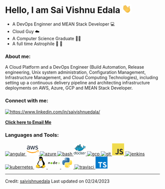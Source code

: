 # Hello, I am Sai Vishnu Edala <img src="https://github.com/ABSphreak/ABSphreak/blob/master/gifs/Hi.gif" width="30px">

- A DevOps Enginner and MEAN Stack Developer :computer:
- Cloud Guy :cloud:
- A Computer Science Graduate 👨‍🎓
- A full time Astrophile :rocket: :milky_way:
<div align="center" width="50">

</div>
<h3 align="left"> About me:</h3>
A Cloud Platform and a DevOps Engineer (Build Automation, Release engineering, Unix system administration, Configuration Management, Infrastructure Management, and Cloud Computing Technologies), including setting up a continuous delivery pipeline and architecting infrastructure deployments on AWS, Azure, GCP and MEAN Stack Developer.

<h3 align="left">Connect with me:</h3>
<p align="left">
<a href="https://linkedin.com/in/https://www.linkedin.com/in/saivishnuedala/" target="blank"><img align="center" src="https://raw.githubusercontent.com/rahuldkjain/github-profile-readme-generator/master/src/images/icons/Social/linked-in-alt.svg" alt="https://www.linkedin.com/in/saivishnuedala/" height="30" width="40" /></a></br></br>
<a href="mailto:saivishnue0409@gmail.com"><b>Click here to Email Me</b></a>

</p>

[ <p align="left"> <a href="https://github.com/ryo-ma/github-profile-trophy"><img src="https://github-profile-trophy.vercel.app/?username=saivishnuedala&" alt="saivishnuedala" /></a> </p>]:#

<!-- Language and Tools -->
<h3 align="left">Languages and Tools:</h3>
<p align="left"> <a href="https://angular.io" target="_blank" rel="noreferrer"> <img src="https://angular.io/assets/images/logos/angular/angular.svg" alt="angular" width="40" height="40"/> </a> <a href="https://aws.amazon.com" target="_blank" rel="noreferrer"> <img src="https://raw.githubusercontent.com/devicons/devicon/master/icons/amazonwebservices/amazonwebservices-original-wordmark.svg" alt="aws" width="40" height="40"/> </a> <a href="https://azure.microsoft.com/en-in/" target="_blank" rel="noreferrer"> <img src="https://www.vectorlogo.zone/logos/microsoft_azure/microsoft_azure-icon.svg" alt="azure" width="40" height="40"/> </a> <a href="https://www.gnu.org/software/bash/" target="_blank" rel="noreferrer"> <img src="https://www.vectorlogo.zone/logos/gnu_bash/gnu_bash-icon.svg" alt="bash" width="40" height="40"/> </a> <a href="https://www.docker.com/" target="_blank" rel="noreferrer"> <img src="https://raw.githubusercontent.com/devicons/devicon/master/icons/docker/docker-original-wordmark.svg" alt="docker" width="40" height="40"/> </a> <a href="https://cloud.google.com" target="_blank" rel="noreferrer"> <img src="https://www.vectorlogo.zone/logos/google_cloud/google_cloud-icon.svg" alt="gcp" width="40" height="40"/> </a> <a href="https://git-scm.com/" target="_blank" rel="noreferrer"> <img src="https://www.vectorlogo.zone/logos/git-scm/git-scm-icon.svg" alt="git" width="40" height="40"/> </a> <a href="https://developer.mozilla.org/en-US/docs/Web/JavaScript" target="_blank" rel="noreferrer"> <img src="https://raw.githubusercontent.com/devicons/devicon/master/icons/javascript/javascript-original.svg" alt="javascript" width="40" height="40"/> </a> <a href="https://www.jenkins.io" target="_blank" rel="noreferrer"> <img src="https://www.vectorlogo.zone/logos/jenkins/jenkins-icon.svg" alt="jenkins" width="40" height="40"/> </a> <a href="https://kubernetes.io" target="_blank" rel="noreferrer"> <img src="https://www.vectorlogo.zone/logos/kubernetes/kubernetes-icon.svg" alt="kubernetes" width="40" height="40"/> </a> <a href="https://www.linux.org/" target="_blank" rel="noreferrer"> <img src="https://raw.githubusercontent.com/devicons/devicon/master/icons/linux/linux-original.svg" alt="linux" width="40" height="40"/> </a> <a href="https://nodejs.org" target="_blank" rel="noreferrer"> <img src="https://raw.githubusercontent.com/devicons/devicon/master/icons/nodejs/nodejs-original-wordmark.svg" alt="nodejs" width="40" height="40"/> </a> <a href="https://www.python.org" target="_blank" rel="noreferrer"> <img src="https://raw.githubusercontent.com/devicons/devicon/master/icons/python/python-original.svg" alt="python" width="40" height="40"/> </a> <a href="https://travis-ci.org" target="_blank" rel="noreferrer"> <img src="https://www.vectorlogo.zone/logos/travis-ci/travis-ci-icon.svg" alt="travisci" width="40" height="40"/> </a> <a href="https://www.typescriptlang.org/" target="_blank" rel="noreferrer"> <img src="https://raw.githubusercontent.com/devicons/devicon/master/icons/typescript/typescript-original.svg" alt="typescript" width="40" height="40"/> </a> </p>


<!-- GITHUB STATS 
<h3 align="left">GitHub Stats:</h3>
<p><img align="left" 
  src="https://github-readme-stats.vercel.app/api/top-langs?username=saivishnuedala&show_icons=true&theme=moltack&locale=en&hide=jupyter%20notebook,lex,&langs_count=8" alt="saivishnuedala" /></p></a>
    <a align="right"><p>&nbsp;<img align="right" src="https://github-readme-stats.vercel.app/api?username=saivishnuedala&show_icons=true&theme=moltack&hide=stars,prs,issues,contrib&locale=en" alt="saivishnuedala" /></p></a>  
  </p>
</p>
</div>-->
------

Credit: [saivishnuedala](https://github.com/saivishnuedala)
Last updated on 02/24/2023
